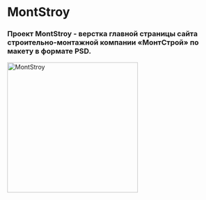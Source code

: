 # MontStroy
### Проект MontStroy - верстка главной страницы сайта строительно-монтажной компании «МонтСтрой» по макету в формате PSD.

<img src="https://lh3.googleusercontent.com/proxy/4mx-k1zvJRoqNh-U4BbJrAsBzU483iAq3qQsk6WFjEecPcFyzaPrvyNMYGD30t8DGScICCVirG2YO97ig8-j0sRymNqcW0P18loXU6aSpDQQag" alt="MontStroy" width="300" height="auto"/>
